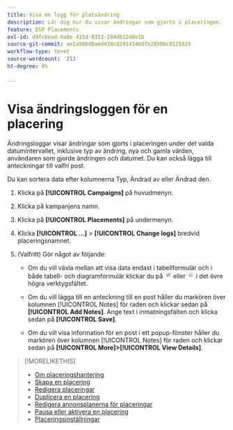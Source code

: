 ```yaml
---
title: Visa en logg för platsändring
description: Lär dig hur du visar ändringar som gjorts i placeringen.
feature: DSP Placements
exl-id: d9fc6ead-0a0e-415d-8352-284db12dde1b
source-git-commit: ae1a58bd0aed430cd2914146dfb2850bc8125025
workflow-type: tm+mt
source-wordcount: '213'
ht-degree: 0%

---
```


# Visa ändringsloggen för en placering

Ändringsloggar visar ändringar som gjorts i placeringen under det valda datumintervallet, inklusive typ av ändring, nya och gamla värden, användaren som gjorde ändringen och datumet. Du kan också lägga till anteckningar till valfri post.

Du kan sortera data efter kolumnerna Typ, Ändrad av eller Ändrad den.

1. Klicka på **[!UICONTROL Campaigns]** på huvudmenyn.

1. Klicka på kampanjens namn.

1. Klicka på **[!UICONTROL Placements]** på undermenyn.

1. Klicka **[!UICONTROL ...]** > **[!UICONTROL Change logs]** bredvid placeringsnamnet.

1. (Valfritt) Gör något av följande:

   * Om du vill växla mellan att visa data endast i tabellformulär och i både tabell- och diagramformulär klickar du på ![Tabell- och diagramvy](/help/dsp/assets/table-plus-chart-view.png "Tabell- och diagramvy") eller ![Tabellvy](/help/dsp/assets/table-view.png "Tabellvy") i det övre högra verktygsfältet.

   * Om du vill lägga till en anteckning till en post håller du markören över kolumnen [!UICONTROL Notes] för raden och klickar sedan på **[!UICONTROL Add Notes]**. Ange text i inmatningsfälten och klicka sedan på **[!UICONTROL Save]**.

   * Om du vill visa information för en post i ett popup-fönster håller du markören över kolumnen [!UICONTROL Notes] för raden och klickar sedan på **[!UICONTROL More]>[!UICONTROL View Details]**.


>[!MORELIKETHIS]
>
>* [Om placeringshantering](placement-about.md)
>* [Skapa en placering](placement-create.md)
>* [Redigera placeringar](placement-edit.md)
>* [Duplicera en placering](placement-duplicate.md)
>* [Redigera annonsplanerna för placeringar](placement-edit-ad-schedule.md)
>* [Pausa eller aktivera en placering](placement-pause-activate.md)
>* [Placeringsinställningar](placement-settings.md)
